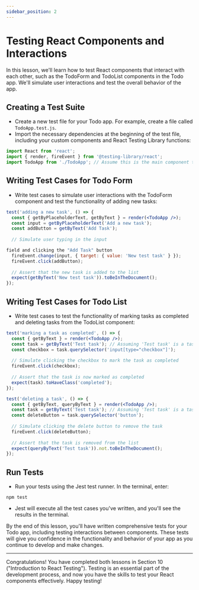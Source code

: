 ```yaml
---
sidebar_position: 2
---
```


# Testing React Components and Interactions

In this lesson, we'll learn how to test React components that interact with each other, such as the TodoForm and TodoList components in the Todo app. We'll simulate user interactions and test the overall behavior of the app.


## Creating a Test Suite
   - Create a new test file for your Todo app. For example, create a file called `TodoApp.test.js`.
   - Import the necessary dependencies at the beginning of the test file, including your custom components and React Testing Library functions:
   ```jsx
   import React from 'react';
   import { render, fireEvent } from '@testing-library/react';
   import TodoApp from './TodoApp'; // Assume this is the main component that renders TodoForm and TodoList.
   ```

## Writing Test Cases for Todo Form
   - Write test cases to simulate user interactions with the TodoForm component and test the functionality of adding new tasks:
   ```jsx
   test('adding a new task', () => {
     const { getByPlaceholderText, getByText } = render(<TodoApp />);
     const input = getByPlaceholderText('Add a new task');
     const addButton = getByText('Add Task');
     
     // Simulate user typing in the input

 field and clicking the "Add Task" button
     fireEvent.change(input, { target: { value: 'New test task' } });
     fireEvent.click(addButton);
     
     // Assert that the new task is added to the list
     expect(getByText('New test task')).toBeInTheDocument();
   });
   ```

## Writing Test Cases for Todo List
   - Write test cases to test the functionality of marking tasks as completed and deleting tasks from the TodoList component:
   ```jsx
   test('marking a task as completed', () => {
     const { getByText } = render(<TodoApp />);
     const task = getByText('Test task'); // Assuming 'Test task' is a task in the initial state
     const checkbox = task.querySelector('input[type="checkbox"]');
     
     // Simulate clicking the checkbox to mark the task as completed
     fireEvent.click(checkbox);
     
     // Assert that the task is now marked as completed
     expect(task).toHaveClass('completed');
   });

   test('deleting a task', () => {
     const { getByText, queryByText } = render(<TodoApp />);
     const task = getByText('Test task'); // Assuming 'Test task' is a task in the initial state
     const deleteButton = task.querySelector('button');
     
     // Simulate clicking the delete button to remove the task
     fireEvent.click(deleteButton);
     
     // Assert that the task is removed from the list
     expect(queryByText('Test task')).not.toBeInTheDocument();
   });
   ```

## Run Tests
   - Run your tests using the Jest test runner. In the terminal, enter:
   ```
   npm test
   ```
   - Jest will execute all the test cases you've written, and you'll see the results in the terminal.

By the end of this lesson, you'll have written comprehensive tests for your Todo app, including testing interactions between components. These tests will give you confidence in the functionality and behavior of your app as you continue to develop and make changes.

---

Congratulations! You have completed both lessons in Section 10 ("Introduction to React Testing"). Testing is an essential part of the development process, and now you have the skills to test your React components effectively. Happy testing!

